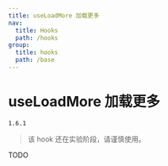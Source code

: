 ```yaml
---
title: useLoadMore 加载更多
nav:
  title: Hooks
  path: /hooks
group:
  title: hooks
  path: /base
---
```


# useLoadMore 加载更多

`1.6.1`

> 该 hook 还在实验阶段，请谨慎使用。

TODO
